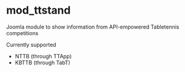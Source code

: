 # mod_ttstand

Joomla module to show information from API-empowered Tabletennis competitions

Currently supported

-   NTTB (through TTApp)
-   KBTTB (through TabT)
